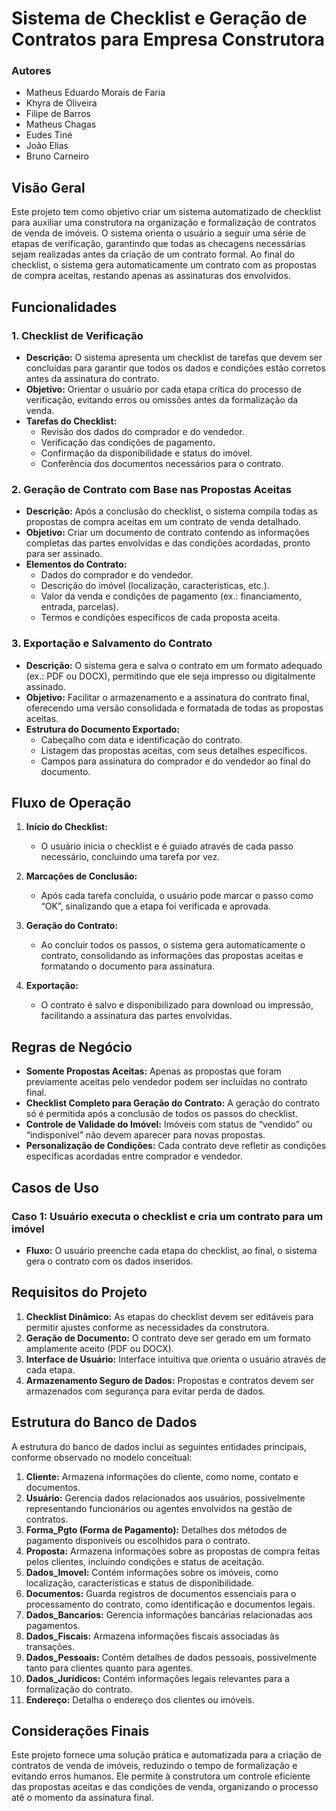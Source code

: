 # Sistema de Checklist e Geração de Contratos para Empresa Construtora

### Autores
- Matheus Eduardo Morais de Faria
- Khyra de Oliveira
- Filipe de Barros
- Matheus Chagas
- Eudes Tiné
- João Elias
- Bruno Carneiro

## Visão Geral
Este projeto tem como objetivo criar um sistema automatizado de checklist para auxiliar uma construtora na organização e formalização de contratos de venda de imóveis. O sistema orienta o usuário a seguir uma série de etapas de verificação, garantindo que todas as checagens necessárias sejam realizadas antes da criação de um contrato formal. Ao final do checklist, o sistema gera automaticamente um contrato com as propostas de compra aceitas, restando apenas as assinaturas dos envolvidos.

## Funcionalidades

### 1. Checklist de Verificação
- **Descrição:** O sistema apresenta um checklist de tarefas que devem ser concluídas para garantir que todos os dados e condições estão corretos antes da assinatura do contrato.
- **Objetivo:** Orientar o usuário por cada etapa crítica do processo de verificação, evitando erros ou omissões antes da formalização da venda.
- **Tarefas do Checklist:**
  - Revisão dos dados do comprador e do vendedor.
  - Verificação das condições de pagamento.
  - Confirmação da disponibilidade e status do imóvel.
  - Conferência dos documentos necessários para o contrato.

### 2. Geração de Contrato com Base nas Propostas Aceitas
- **Descrição:** Após a conclusão do checklist, o sistema compila todas as propostas de compra aceitas em um contrato de venda detalhado.
- **Objetivo:** Criar um documento de contrato contendo as informações completas das partes envolvidas e das condições acordadas, pronto para ser assinado.
- **Elementos do Contrato:**
  - Dados do comprador e do vendedor.
  - Descrição do imóvel (localização, características, etc.).
  - Valor da venda e condições de pagamento (ex.: financiamento, entrada, parcelas).
  - Termos e condições específicos de cada proposta aceita.

### 3. Exportação e Salvamento do Contrato
- **Descrição:** O sistema gera e salva o contrato em um formato adequado (ex.: PDF ou DOCX), permitindo que ele seja impresso ou digitalmente assinado.
- **Objetivo:** Facilitar o armazenamento e a assinatura do contrato final, oferecendo uma versão consolidada e formatada de todas as propostas aceitas.
- **Estrutura do Documento Exportado:**
  - Cabeçalho com data e identificação do contrato.
  - Listagem das propostas aceitas, com seus detalhes específicos.
  - Campos para assinatura do comprador e do vendedor ao final do documento.

## Fluxo de Operação

1. **Início do Checklist:**
   - O usuário inicia o checklist e é guiado através de cada passo necessário, concluindo uma tarefa por vez.

2. **Marcações de Conclusão:**
   - Após cada tarefa concluída, o usuário pode marcar o passo como “OK”, sinalizando que a etapa foi verificada e aprovada.

3. **Geração do Contrato:**
   - Ao concluir todos os passos, o sistema gera automaticamente o contrato, consolidando as informações das propostas aceitas e formatando o documento para assinatura.

4. **Exportação:**
   - O contrato é salvo e disponibilizado para download ou impressão, facilitando a assinatura das partes envolvidas.

## Regras de Negócio

- **Somente Propostas Aceitas:** Apenas as propostas que foram previamente aceitas pelo vendedor podem ser incluídas no contrato final.
- **Checklist Completo para Geração do Contrato:** A geração do contrato só é permitida após a conclusão de todos os passos do checklist.
- **Controle de Validade do Imóvel:** Imóveis com status de “vendido” ou “indisponível” não devem aparecer para novas propostas.
- **Personalização de Condições:** Cada contrato deve refletir as condições específicas acordadas entre comprador e vendedor.

## Casos de Uso

### Caso 1: Usuário executa o checklist e cria um contrato para um imóvel
- **Fluxo:** O usuário preenche cada etapa do checklist, ao final, o sistema gera o contrato com os dados inseridos.

## Requisitos do Projeto

1. **Checklist Dinâmico:** As etapas do checklist devem ser editáveis para permitir ajustes conforme as necessidades da construtora.
2. **Geração de Documento:** O contrato deve ser gerado em um formato amplamente aceito (PDF ou DOCX).
3. **Interface de Usuário:** Interface intuitiva que orienta o usuário através de cada etapa.
4. **Armazenamento Seguro de Dados:** Propostas e contratos devem ser armazenados com segurança para evitar perda de dados.

## Estrutura do Banco de Dados

A estrutura do banco de dados inclui as seguintes entidades principais, conforme observado no modelo conceitual:

1. **Cliente:** Armazena informações do cliente, como nome, contato e documentos.
2. **Usuário:** Gerencia dados relacionados aos usuários, possivelmente representando funcionários ou agentes envolvidos na gestão de contratos.
3. **Forma_Pgto (Forma de Pagamento):** Detalhes dos métodos de pagamento disponíveis ou escolhidos para o contrato.
4. **Proposta:** Armazena informações sobre as propostas de compra feitas pelos clientes, incluindo condições e status de aceitação.
5. **Dados_Imovel:** Contém informações sobre os imóveis, como localização, características e status de disponibilidade.
6. **Documentos:** Guarda registros de documentos essenciais para o processamento do contrato, como identificação e documentos legais.
7. **Dados_Bancarios:** Gerencia informações bancárias relacionadas aos pagamentos.
8. **Dados_Fiscais:** Armazena informações fiscais associadas às transações.
9. **Dados_Pessoais:** Contém detalhes de dados pessoais, possivelmente tanto para clientes quanto para agentes.
10. **Dados_Jurídicos:** Contém informações legais relevantes para a formalização do contrato.
11. **Endereço:** Detalha o endereço dos clientes ou imóveis.

## Considerações Finais
Este projeto fornece uma solução prática e automatizada para a criação de contratos de venda de imóveis, reduzindo o tempo de formalização e evitando erros humanos. Ele permite à construtora um controle eficiente das propostas aceitas e das condições de venda, organizando o processo até o momento da assinatura final.
